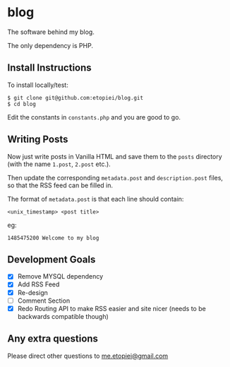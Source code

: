 # blog

The software behind my blog.

The only dependency is PHP.

## Install Instructions

To install locally/test:

	$ git clone git@github.com:etopiei/blog.git
	$ cd blog

Edit the constants in `constants.php` and you are good to go.

## Writing Posts

Now just write posts in Vanilla HTML and save them to the `posts` directory (with the name `1.post`, `2.post` etc.).

Then update the corresponding `metadata.post` and `description.post` files, so that the RSS feed can be filled in. 

The format of `metadata.post` is that each line should contain:

```
<unix_timestamp> <post title>
```

eg:

```
1485475200 Welcome to my blog
```

## Development Goals

 - [x] Remove MYSQL dependency
 - [x] Add RSS Feed
 - [x] Re-design
 - [ ] Comment Section
 - [x] Redo Routing API to make RSS easier and site nicer (needs to be backwards compatible though)

## Any extra questions

Please direct other questions to me.etopiei@gmail.com
